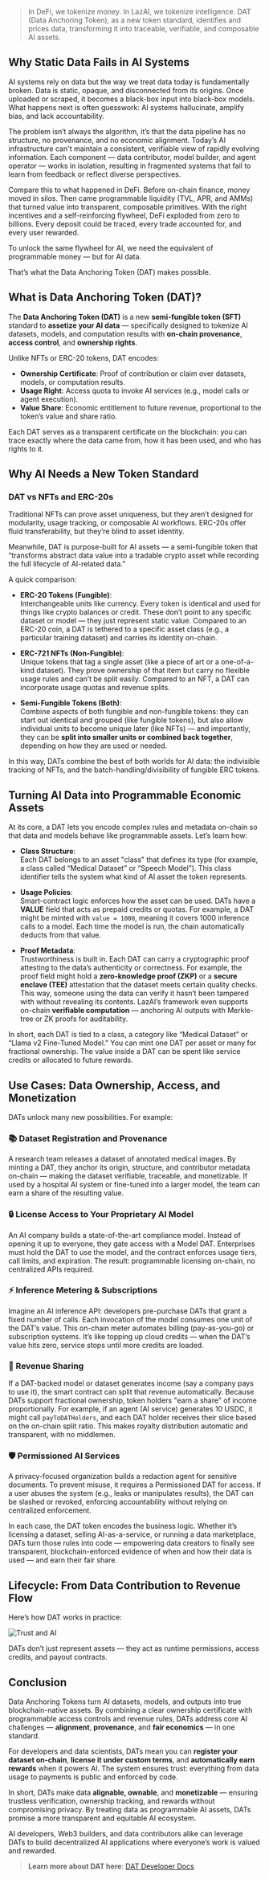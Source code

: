 > In DeFi, we tokenize money. In LazAI, we tokenize intelligence. DAT (Data Anchoring Token), as a new token standard, identifies and prices data, transforming it into traceable, verifiable, and composable AI assets.

## Why Static Data Fails in AI Systems

AI systems rely on data but the way we treat data today is fundamentally broken. Data is static, opaque, and disconnected from its origins. Once uploaded or scraped, it becomes a black-box input into black-box models. What happens next is often guesswork: AI systems hallucinate, amplify bias, and lack accountability.

The problem isn’t always the algorithm, it’s that the data pipeline has no structure, no provenance, and no economic alignment. Today’s AI infrastructure can't maintain a consistent, verifiable view of rapidly evolving information. Each component — data contributor, model builder, and agent operator — works in isolation, resulting in fragmented systems that fail to learn from feedback or reflect diverse perspectives.

Compare this to what happened in DeFi. Before on-chain finance, money moved in silos. Then came programmable liquidity (TVL, APR, and AMMs) that turned value into transparent, composable primitives. With the right incentives and a self-reinforcing flywheel, DeFi exploded from zero to billions. Every deposit could be traced, every trade accounted for, and every user rewarded.

To unlock the same flywheel for AI, we need the equivalent of programmable money — but for AI data.

That’s what the Data Anchoring Token (DAT) makes possible.

## What is Data Anchoring Token (DAT)?

The **Data Anchoring Token (DAT)** is a new **semi-fungible token (SFT)** standard to **assetize your AI data** — specifically designed to tokenize AI datasets, models, and computation results with **on-chain provenance**, **access control**, and **ownership rights**.

Unlike NFTs or ERC-20 tokens, DAT encodes:

- **Ownership Certificate**: Proof of contribution or claim over datasets, models, or computation results.
- **Usage Right**: Access quota to invoke AI services (e.g., model calls or agent execution).
- **Value Share**: Economic entitlement to future revenue, proportional to the token’s value and share ratio.

Each DAT serves as a transparent certificate on the blockchain: you can trace exactly where the data came from, how it has been used, and who has rights to it.

## Why AI Needs a New Token Standard

### DAT vs NFTs and ERC-20s

Traditional NFTs can prove asset uniqueness, but they aren’t designed for modularity, usage tracking, or composable AI workflows. ERC-20s offer fluid transferability, but they’re blind to asset identity. 

Meanwhile, DAT is purpose-built for AI assets — a semi-fungible token that “transforms abstract data value into a tradable crypto asset while recording the full lifecycle of AI-related data.”  

A quick comparison:

- **ERC-20 Tokens (Fungible)**:  
  Interchangeable units like currency. Every token is identical and used for things like crypto balances or credit. These don’t point to any specific dataset or model — they just represent static value. Compared to an ERC-20 coin, a DAT is tethered to a specific asset class (e.g., a particular training dataset) and carries its identity on-chain.

- **ERC-721 NFTs (Non-Fungible)**:  
  Unique tokens that tag a single asset (like a piece of art or a one-of-a-kind dataset). They prove ownership of that item but carry no flexible usage rules and can’t be split easily. Compared to an NFT, a DAT can incorporate usage quotas and revenue splits.

- **Semi-Fungible Tokens (Both)**:  
  Combine aspects of both fungible and non-fungible tokens: they can start out identical and grouped (like fungible tokens), but also allow individual units to become unique later (like NFTs) — and importantly, they can be **split into smaller units or combined back together**, depending on how they are used or needed.

In this way, DATs combine the best of both worlds for AI data: the indivisible tracking of NFTs, and the batch-handling/divisibility of fungible ERC tokens.

## Turning AI Data into Programmable Economic Assets

At its core, a DAT lets you encode complex rules and metadata on-chain so that data and models behave like programmable assets. Let’s learn how:

- **Class Structure**:  
  Each DAT belongs to an asset "class" that defines its type (for example, a class called “Medical Dataset” or “Speech Model”). This class identifier tells the system what kind of AI asset the token represents.

- **Usage Policies**:  
  Smart-contract logic enforces how the asset can be used. DATs have a **VALUE** field that acts as prepaid credits or quotas. For example, a DAT might be minted with `value = 1000`, meaning it covers 1000 inference calls to a model. Each time the model is run, the chain automatically deducts from that value.

- **Proof Metadata**:  
  Trustworthiness is built in. Each DAT can carry a cryptographic proof attesting to the data’s authenticity or correctness. For example, the proof field might hold a **zero-knowledge proof (ZKP)** or a **secure enclave (TEE)** attestation that the dataset meets certain quality checks. This way, someone using the data can verify it hasn’t been tampered with without revealing its contents. LazAI’s framework even supports on-chain **verifiable computation** — anchoring AI outputs with Merkle-tree or ZK proofs for auditability.

In short, each DAT is tied to a class, a category like “Medical Dataset” or “Llama v2 Fine-Tuned Model.” You can mint one DAT per asset or many for fractional ownership. The value inside a DAT can be spent like service credits or allocated to future rewards.

## Use Cases: Data Ownership, Access, and Monetization

DATs unlock many new possibilities. For example:

### 📚 Dataset Registration and Provenance
A research team releases a dataset of annotated medical images. By minting a DAT, they anchor its origin, structure, and contributor metadata on-chain — making the dataset verifiable, traceable, and monetizable. If used by a hospital AI system or fine-tuned into a larger model, the team can earn a share of the resulting value.

### 🔒 License Access to Your Proprietary AI Model
An AI company builds a state-of-the-art compliance model. Instead of opening it up to everyone, they gate access with a Model DAT. Enterprises must hold the DAT to use the model, and the contract enforces usage tiers, call limits, and expiration. The result: programmable licensing on-chain, no centralized APIs required.

### ⚡ Inference Metering & Subscriptions
Imagine an AI inference API: developers pre-purchase DATs that grant a fixed number of calls. Each invocation of the model consumes one unit of the DAT’s value. This on-chain meter automates billing (pay-as-you-go) or subscription systems. It’s like topping up cloud credits — when the DAT’s value hits zero, service stops until more credits are loaded.

### 💸 Revenue Sharing
If a DAT-backed model or dataset generates income (say a company pays to use it), the smart contract can split that revenue automatically. Because DATs support fractional ownership, token holders "earn a share" of income proportionally. For example, if an agent (AI service) generates 10 USDC, it might call `payToDATHolders`, and each DAT holder receives their slice based on the on-chain split ratio. This makes royalty distribution automatic and transparent, with no middlemen.

### 🛡️ Permissioned AI Services
A privacy-focused organization builds a redaction agent for sensitive documents. To prevent misuse, it requires a Permissioned DAT for access. If a user abuses the system (e.g., leaks or manipulates results), the DAT can be slashed or revoked, enforcing accountability without relying on centralized enforcement.

In each case, the DAT token encodes the business logic. Whether it’s licensing a dataset, selling AI-as-a-service, or running a data marketplace, DATs turn those rules into code — empowering data creators to finally see transparent, blockchain-enforced evidence of when and how their data is used — and earn their fair share.

## Lifecycle: From Data Contribution to Revenue Flow

Here’s how DAT works in practice:

![Trust and AI](https://github.com/user-attachments/assets/fdf02810-951d-4d82-ac65-36546f719cf8)

DATs don’t just represent assets — they act as runtime permissions, access credits, and payout contracts.

## Conclusion

Data Anchoring Tokens turn AI datasets, models, and outputs into true blockchain-native assets. By combining a clear ownership certificate with programmable access controls and revenue rules, DATs address core AI challenges — **alignment**, **provenance**, and **fair economics** — in one standard.

For developers and data scientists, DATs mean you can **register your dataset on-chain**, **license it under custom terms**, and **automatically earn rewards** when it powers AI. The system ensures trust: everything from data usage to payments is public and enforced by code.

In short, DATs make data **alignable, ownable**, and **monetizable** — ensuring trustless verification, ownership tracking, and rewards without compromising privacy. By treating data as programmable AI assets, DATs promise a more transparent and equitable AI ecosystem.

AI developers, Web3 builders, and data contributors alike can leverage DATs to build decentralized AI applications where everyone’s work is valued and rewarded.

> **Learn more about DAT here**: [DAT Developer Docs](https://docs.lazai.network/developer-docs/data-anchoring-token-dat/introduction)
